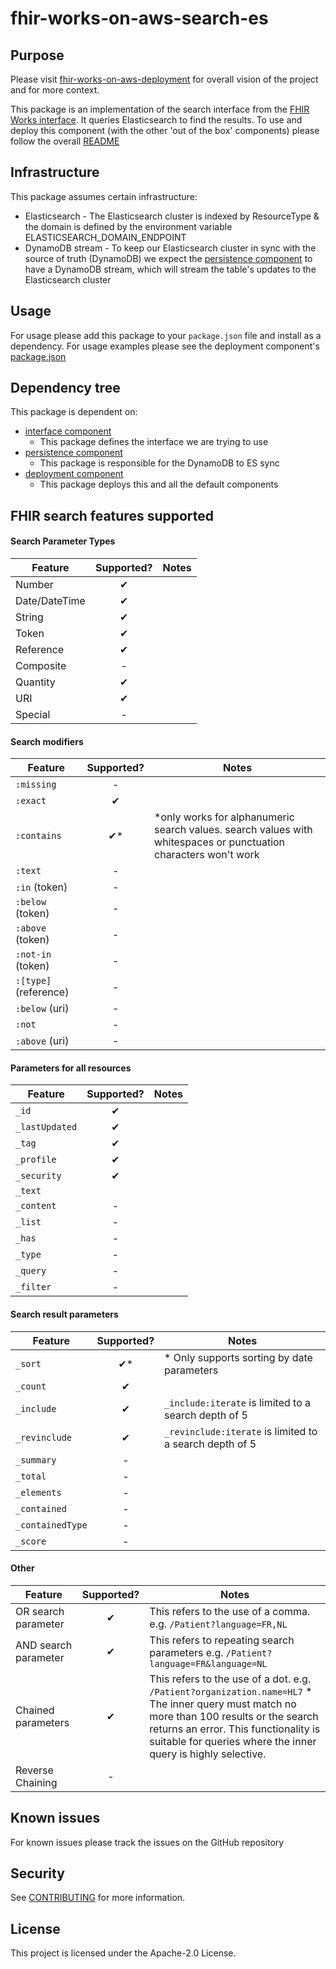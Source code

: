 # fhir-works-on-aws-search-es

## Purpose


Please visit [fhir-works-on-aws-deployment](https://github.com/awslabs/fhir-works-on-aws-deployment) for overall vision of the project and for more context.


This package is an implementation of the search interface from the [FHIR Works interface](https://github.com/awslabs/fhir-works-on-aws-interface). It queries Elasticsearch to find the results.  To use and deploy this component (with the other 'out of the box' components) please follow the overall [README](https://github.com/awslabs/fhir-works-on-aws-deployment)

## Infrastructure

This package assumes certain infrastructure:

- Elasticsearch - The Elasticsearch cluster is indexed by ResourceType & the domain is defined by the environment variable ELASTICSEARCH_DOMAIN_ENDPOINT
- DynamoDB stream - To keep our Elasticsearch cluster in sync with the source of truth (DynamoDB) we expect the [persistence component](https://github.com/awslabs/fhir-works-on-aws-persistence-ddb) to have a DynamoDB stream, which will stream the table's updates to the Elasticsearch cluster

## Usage

For usage please add this package to your `package.json` file and install as a dependency. For usage examples please see the deployment component's [package.json](https://github.com/awslabs/fhir-works-on-aws-deployment/blob/mainline/package.json)

## Dependency tree

This package is dependent on:

- [interface component](https://github.com/awslabs/fhir-works-on-aws-interface)
  - This package defines the interface we are trying to use
- [persistence component](https://github.com/awslabs/fhir-works-on-aws-persistence-ddb)
  - This package is responsible for the DynamoDB to ES sync
- [deployment component](https://github.com/awslabs/fhir-works-on-aws-deployment)
  - This package deploys this and all the default components


## FHIR search features supported

#### Search Parameter Types
| Feature       | Supported? | Notes |
|---------------|:----------:|-------|
| Number        | ✔          |       |
| Date/DateTime | ✔          |       |
| String        | ✔          |       |
| Token         | ✔          |       |
| Reference     | ✔          |       |
| Composite     | -          |       |
| Quantity      | ✔          |       |
| URI           | ✔          |       |
| Special       | -          |       |

#### Search modifiers

| Feature             | Supported? | Notes |
|---------------------|:----------:|-------|
| `:missing`            |      -     |       |
| `:exact`              |      ✔     |       |
| `:contains`           |      ✔*    | *only works for alphanumeric search values. search values with whitespaces or punctuation characters won't work|
| `:text`               |      -     |       |
| `:in` (token)         |      -     |       |
| `:below` (token)      |      -     |       |
| `:above` (token)      |      -     |       |
| `:not-in` (token)     |      -     |       |
| `:[type]` (reference) |      -     |       |
| `:below` (uri)        |      -     |       |
| `:not`                |      -     |       |
| `:above` (uri)        |      -     |       |

#### Parameters for all resources

| Feature      | Supported? | Notes |
|--------------|:----------:|---    |
| `_id`          | ✔          |       |
| `_lastUpdated` | ✔          |       |
| `_tag`         | ✔          |       |
| `_profile`     | ✔          |       |
| `_security`    | ✔          |       |
| `_text`        |            |       |
| `_content`     | -          |       |
| `_list`        | -          |       |
| `_has`         | -          |       |
| `_type`        | -          |       |
| `_query`       | -          |       |
| `_filter`      | -          |       |

#### Search result parameters

| Feature        | Supported? | Notes                                         |
|----------------|:----------:|-----------------------------------------------|
| `_sort`          | ✔*         |  * Only supports sorting by date parameters                                             |
| `_count`         | ✔          |                                               |
| `_include`       | ✔          | `_include:iterate` is limited to a search depth of 5                   |
| `_revinclude`    | ✔          | `_revinclude:iterate` is limited to a search depth of 5                   |
| `_summary`       | -          |                                               |
| `_total`         | -          |                                               |
| `_elements`      | -          |                                               |
| `_contained`     | -          |                                               |
| `_containedType` | -          |                                               |
| `_score`         | -          |                                               |

#### Other

| Feature             | Supported? | Notes                                                                             |
|--------------       |:----------:|---                                                                                |
| OR search parameter | ✔          | This refers to the use of a comma. e.g. `/Patient?language=FR,NL`                 |
| AND search parameter| ✔          | This refers to repeating search parameters e.g. `/Patient?language=FR&language=NL` |
| Chained parameters  | ✔          | This refers to the use of a dot. e.g. `/Patient?organization.name=HL7`  * The inner query must match no more than 100 results or the search returns an error. This functionality is suitable for queries where the inner query is highly selective.    |
| Reverse Chaining  | -          |       |


## Known issues

For known issues please track the issues on the GitHub repository

## Security

See [CONTRIBUTING](CONTRIBUTING.md#security-issue-notifications) for more information.

## License

This project is licensed under the Apache-2.0 License.
